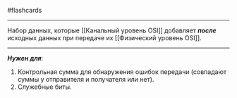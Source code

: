 #flashcards 
***
Набор данных, которые [[Канальный уровень OSI]] добавляет ***после*** исходных данных при передаче их [[Физический уровень OSI]].
***
***Нужен для***:
1. Контрольная сумма для обнаружения ошибок передачи (совпадают суммы у отправителя и получателя или нет).
2. Служебные биты.